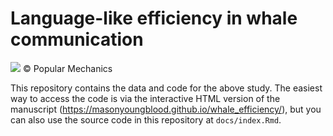 # Language-like efficiency in whale communication

![](https://hips.hearstapps.com/hmg-prod/images/high-angle-view-of-humpback-whale-swimming-in-sea-royalty-free-image-1702574312.jpg)
&copy; Popular Mechanics

This repository contains the data and code for the above study. The easiest way to access the code is via the interactive HTML version of the manuscript (<https://masonyoungblood.github.io/whale_efficiency/>), but you can also use the source code in this repository at `docs/index.Rmd`.
